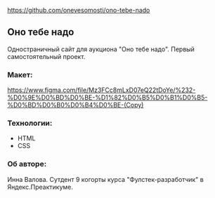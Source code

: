 
https://github.com/onevesomosti/ono-tebe-nado

## Оно тебе надо
Одностраничный сайт для аукциона "Оно тебе надо". Первый самостоятельный проект.

### Макет:
https://www.figma.com/file/Mz3FCc8mLxD07eQ22tDoYe/%232-%D0%9E%D0%BD%D0%BE-%D1%82%D0%B5%D0%B1%D0%B5-%D0%BD%D0%B0%D0%B4%D0%BE-(Copy)

### Технологии:
- HTML
- CSS

### Об авторе:
Инна Валова. Сутдент 9 когорты курса "Фулстек-разработчик" в Яндекс.Преактикуме.

